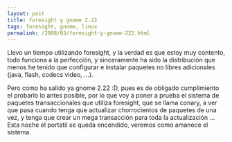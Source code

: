```yaml
---
layout: post
title: foresight y gnome 2.22
tags: foresight, gnome, linux
permalink: /2008/03/foresight-y-gnome-222.html
---
```


Llevo un tiempo utilizando foresight, y la verdad es que estoy muy contento, todo funciona a la perfección, y sinceramente ha sido la distribución que menos he tenido que configurar e instalar paquetes no libres adicionales (java, flash, codecs video, ...).  

Pero como ha salido ya gnome 2.22 :D, pues es de obligado cumplimiento el probarlo lo antes posible, por lo que voy a poner a prueba el sistema de paquetes transaccionales que utiliza foresight, que se llama conary, a ver que pasa cuando tenga que actualizar chorrocientos de paquetes de una vez, y tenga que crear un mega transacción para toda la actualización ... Esta noche el portatil se queda encendido, veremos como amanece el sistema.